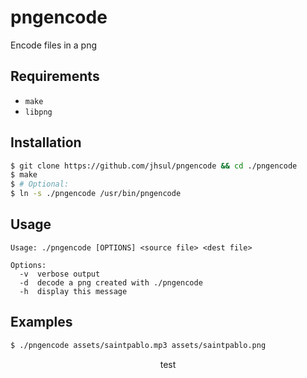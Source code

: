 # pngencode
Encode files in a png

## Requirements
- `make`
- `libpng`

## Installation

```sh
$ git clone https://github.com/jhsul/pngencode && cd ./pngencode
$ make
$ # Optional:
$ ln -s ./pngencode /usr/bin/pngencode
```

## Usage
```
Usage: ./pngencode [OPTIONS] <source file> <dest file>

Options:
  -v  verbose output
  -d  decode a png created with ./pngencode
  -h  display this message
```

## Examples

```sh
$ ./pngencode assets/saintpablo.mp3 assets/saintpablo.png
```

<p align="center"> test </p>